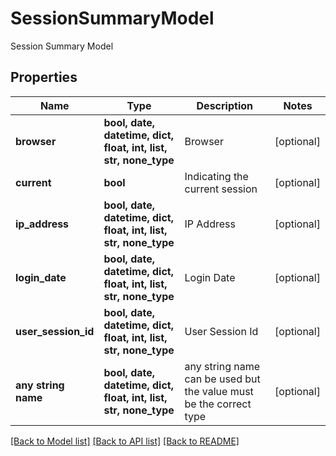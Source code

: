 # SessionSummaryModel

Session Summary Model

## Properties
Name | Type | Description | Notes
------------ | ------------- | ------------- | -------------
**browser** | **bool, date, datetime, dict, float, int, list, str, none_type** | Browser | [optional] 
**current** | **bool** | Indicating the current session | [optional] 
**ip_address** | **bool, date, datetime, dict, float, int, list, str, none_type** | IP Address | [optional] 
**login_date** | **bool, date, datetime, dict, float, int, list, str, none_type** | Login Date | [optional] 
**user_session_id** | **bool, date, datetime, dict, float, int, list, str, none_type** | User Session Id | [optional] 
**any string name** | **bool, date, datetime, dict, float, int, list, str, none_type** | any string name can be used but the value must be the correct type | [optional]

[[Back to Model list]](../README.md#documentation-for-models) [[Back to API list]](../README.md#documentation-for-api-endpoints) [[Back to README]](../README.md)


